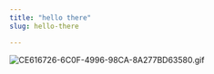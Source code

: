 ```yaml
---
title: "hello there"
slug: hello-there

---
```



![CE616726-6C0F-4996-98CA-8A277BD63580.gif](https://cdn.hashnode.com/res/hashnode/image/upload/v1631545519164/7P-0ZLRoa7.gif)
